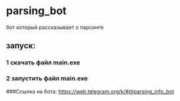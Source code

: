 # parsing_bot
бот который рассказывает о парсинге
## запуск:
### 1 скачать файл main.exe
### 2 запустить файл main.exe
###Ссылка на бота:
https://web.telegram.org/k/#@parsing_info_bot
